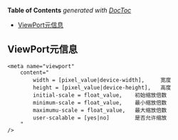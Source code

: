 <!-- START doctoc generated TOC please keep comment here to allow auto update -->
<!-- DON'T EDIT THIS SECTION, INSTEAD RE-RUN doctoc TO UPDATE -->
**Table of Contents**  *generated with [DocToc](https://github.com/thlorenz/doctoc)*

- [ViewPort元信息](#viewport%E5%85%83%E4%BF%A1%E6%81%AF)

<!-- END doctoc generated TOC please keep comment here to allow auto update -->

## ViewPort元信息

	<meta name="viewport"
		content="
			width = [pixel_value|device-width],		宽度
			height = [pixel_value|device-height],	高度
			initial-scale = float_value,  	初始缩放倍数
			minimum-scale = float_value,	最小缩放倍数
			maximumu-scale = float_value,	最大缩放倍数
			user-scalable = [yes|no]		是否允许缩放
		"
	/>